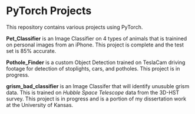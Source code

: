 # PyTorch Projects 

This repository contains various projects using PyTorch. 

**Pet_Classifier** is an Image Classifier on 4 types of animals that is trainined on personal images from an iPhone. This project is complete and the test set is 85% accurate. 

**Pothole_Finder** is a custom Object Detection trained on TeslaCam driving footage for detection of stoplights, cars, and potholes. This project is in progress.

**grism_bad_classifier** is an Image Classifer that will identify unusuble grism data. This is trained on *Hubble Space Telescope* data from the 3D-HST survey. This project is in progress and is a portion of my dissertation work at the University of Kansas. 
